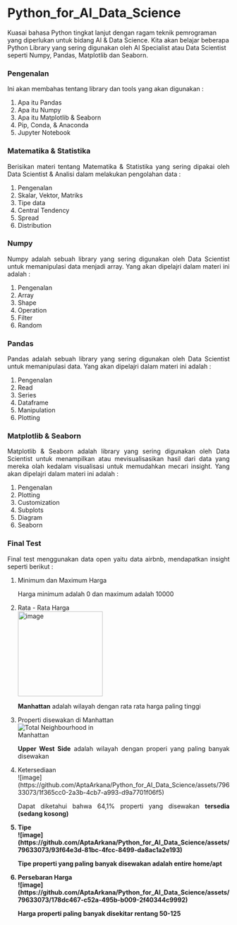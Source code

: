 # Python_for_AI_Data_Science
Kuasai bahasa Python tingkat lanjut dengan ragam teknik pemrograman yang diperlukan untuk bidang AI &amp; Data Science. Kita akan belajar beberapa Python Library yang sering digunakan oleh AI Specialist atau Data Scientist seperti Numpy, Pandas, Matplotlib dan Seaborn.

<h3>Pengenalan</h3>
<p align="justify">Ini akan membahas tentang library dan tools yang akan digunakan :</p>
<ol type="1">
  <li>Apa itu Pandas</li>
  <li>Apa itu Numpy</li>
  <li>Apa itu Matplotlib & Seaborn</li>
  <li>Pip, Conda, & Anaconda</li>
  <li>Jupyter Notebook</li>
</ol>

<h3>Matematika & Statistika</h3>
<p align="justify">Berisikan materi tentang Matematika & Statistika yang sering dipakai oleh Data Scientist & Analisi dalam melakukan pengolahan data :</p>
<ol type="1">
  <li>Pengenalan</li>
  <li>Skalar, Vektor, Matriks</li>
  <li>Tipe data</li>
  <li>Central Tendency</li>
  <li>Spread</li>
  <li>Distribution</li>
</ol>

<h3>Numpy</h3>
<p align="justify">Numpy adalah sebuah library yang sering digunakan oleh Data Scientist untuk memanipulasi data menjadi array. Yang akan dipelajri dalam materi ini adalah :</p>
<ol type="1">
  <li>Pengenalan</li>
  <li>Array</li>
  <li>Shape</li>
  <li>Operation</li>
  <li>Filter</li>
  <li>Random</li>
</ol>

<h3>Pandas</h3>
<p align="justify">Pandas adalah sebuah library yang sering digunakan oleh Data Scientist untuk memanipulasi data. Yang akan dipelajri dalam materi ini adalah :</p>
<ol type="1">
  <li>Pengenalan</li>
  <li>Read</li>
  <li>Series</li>
  <li>Dataframe</li>
  <li>Manipulation</li>
  <li>Plotting</li>
</ol>

<h3>Matplotlib & Seaborn</h3>
<p align="justify">Matplotlib & Seaborn adalah library yang sering digunakan oleh Data Scientist untuk menampilkan atau mevisualisasikan hasil dari data yang mereka olah kedalam visualisasi untuk memudahkan mecari insight. Yang akan dipelajri dalam materi ini adalah :</p>
<ol type="1">
  <li>Pengenalan</li>
  <li>Plotting</li>
  <li>Customization</li>
  <li>Subplots</li>
  <li>Diagram</li>
  <li>Seaborn</li>
</ol>

<h3>Final Test</h3>
<p align="justify">Final test menggunakan data open yaitu data airbnb, mendapatkan insight seperti berikut :</p>
<ol type="1">
  <li>Minimum dan Maximum Harga</li>
  <p align="justify">Harga minimum adalah 0 dan maximum adalah 10000</p>
  <li>Rata - Rata Harga</li>
  <img width="192" alt="image" src="https://github.com/AptaArkana/Python_for_AI_Data_Science/assets/79633073/a5a13a74-5510-4900-81e9-3121ee3710aa">
  <p align="justify"><b>Manhattan</b> adalah wilayah dengan rata rata harga paling tinggi</p>
  <li>Properti disewakan di Manhattan</li>
  <img src="https://github.com/AptaArkana/Python_for_AI_Data_Science/assets/79633073/e178506e-597d-4613-9e47-7f0f21b9305c" alt="Total Neighbourhood in Manhattan" style="max-width: 50%; height: auto;">
  <p align="justify"><b>Upper West Side</b> adalah wilayah dengan properi yang paling banyak disewakan</p>
  <li>Ketersediaan</li>
  ![image](https://github.com/AptaArkana/Python_for_AI_Data_Science/assets/79633073/1f365cc0-2a3b-4cb7-a993-d9a7701f06f5)
  <p align="justify">Dapat diketahui bahwa 64,1% properti yang disewakan <b>tersedia (sedang kosong)</p>
  <li>Tipe</li>
  ![image](https://github.com/AptaArkana/Python_for_AI_Data_Science/assets/79633073/93f64e3d-81bc-4fcc-8499-da8ac1a2e193)
  <p align="justify">Tipe properti yang paling banyak disewakan adalah <b>entire home/apt</p>
  <li>Persebaran Harga</li>
  ![image](https://github.com/AptaArkana/Python_for_AI_Data_Science/assets/79633073/178dc467-c52a-495b-b009-2f40344c9992)
  <p align="justify">Harga properti paling banyak disekitar rentang <b>50-125</p>
</ol>
